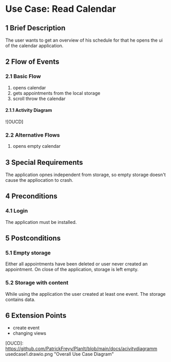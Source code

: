 # Use Case: Read Calendar
## 1 Brief Description

The user wants to get an overview of his schedule for that he opens the ui of the calendar application.

## 2 Flow of Events

### 2.1 Basic Flow

  1. opens calendar
  2. gets appointments from the local storage
  3. scroll throw the calendar

#### 2.1.1 Activity Diagram

![OUCD] 
### 2.2 Alternative Flows
  1. opens empty calendar


## 3 Special Requirements

The application opnes independent from storage, so empty storage doesn't cause the appliocation to crash.

## 4 Preconditions

### 4.1 Login

The application must be installed.

## 5 Postconditions

### 5.1 Empty storage

Either all appointments have been deleted or user never created an appointment. On close of the application, storage is left empty.

### 5.2 Storage with content

While using the application the user created at least one event. The storage contains data.

## 6 Extension Points

* create event
* changing views


<!-- Picture-Link definitions: -->
[OUCD]: https://github.com/PatrickFreyy/PlanIt/blob/main/docs/acivitydiagramm usedcase1.drawio.png "Overall Use Case Diagram"
